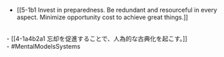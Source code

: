 - [[5-1b1 Invest in preparedness. Be redundant and resourceful in every aspect. Minimize opportunity cost to achieve great things.]]
<br>
- [[4-1a4b2a1 忘却を促進することで、人為的な古典化を起こす。]]
<br>
- #MentalModelsSystems
